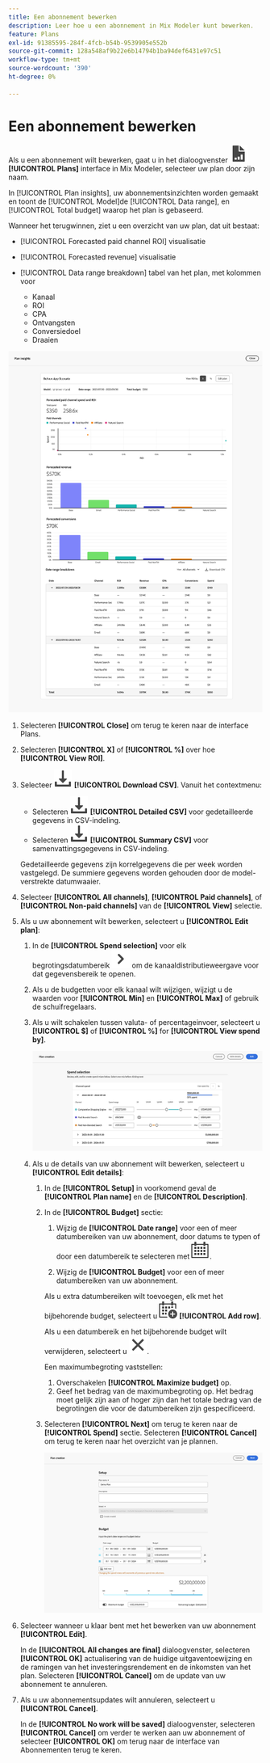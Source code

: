 ```yaml
---
title: Een abonnement bewerken
description: Leer hoe u een abonnement in Mix Modeler kunt bewerken.
feature: Plans
exl-id: 91385595-284f-4fcb-b54b-9539905e552b
source-git-commit: 128a548af9b22e6b14794b1ba94def6431e97c51
workflow-type: tm+mt
source-wordcount: '390'
ht-degree: 0%

---
```


# Een abonnement bewerken

Als u een abonnement wilt bewerken, gaat u in het dialoogvenster ![PLan](../assets/icons/FileChart.svg) **[!UICONTROL Plans]** interface in Mix Modeler, selecteer uw plan door zijn naam.

In [!UICONTROL Plan insights], uw abonnementsinzichten worden gemaakt en toont de [!UICONTROL Model]de [!UICONTROL Data range], en [!UICONTROL Total budget] waarop het plan is gebaseerd.

Wanneer het terugwinnen, ziet u een overzicht van uw plan, dat uit bestaat:

- [!UICONTROL Forecasted paid channel ROI] visualisatie
- [!UICONTROL Forecasted revenue] visualisatie
- [!UICONTROL Data range breakdown] tabel van het plan, met kolommen voor

   - Kanaal
   - ROI
   - CPA
   - Ontvangsten
   - Conversiedoel
   - Draaien

![Overzicht van een plan](../assets/overview-plan.png)

1. Selecteren **[!UICONTROL Close]** om terug te keren naar de interface Plans.

1. Selecteren **[!UICONTROL X]** of **[!UICONTROL  %]** over hoe **[!UICONTROL View ROI]**.

1. Selecteer ![Downloaden](../assets/icons/Download.svg) **[!UICONTROL Download CSV]**. Vanuit het contextmenu:

   - Selecteren ![Downloaden](../assets/icons/Download.svg) **[!UICONTROL Detailed CSV]** voor gedetailleerde gegevens in CSV-indeling.
   - Selecteren ![Downloaden](../assets/icons/Download.svg) **[!UICONTROL Summary CSV]** voor samenvattingsgegevens in CSV-indeling.

   Gedetailleerde gegevens zijn korrelgegevens die per week worden vastgelegd. De summiere gegevens worden gehouden door de model-verstrekte datumwaaier.

1. Selecteer **[!UICONTROL All channels]**, **[!UICONTROL Paid channels]**, of **[!UICONTROL Non-paid channels]** van de **[!UICONTROL View]** selectie.

1. Als u uw abonnement wilt bewerken, selecteert u **[!UICONTROL Edit plan]**:

   1. In de **[!UICONTROL Spend selection]** voor elk begrotingsdatumbereik ![Chevron](../assets/icons/ChevronRight.svg) om de kanaaldistributieweergave voor dat gegevensbereik te openen.

   1. Als u de budgetten voor elk kanaal wilt wijzigen, wijzigt u de waarden voor **[!UICONTROL Min]** en **[!UICONTROL Max]** of gebruik de schuifregelaars.

   1. Als u wilt schakelen tussen valuta- of percentageinvoer, selecteert u **[!UICONTROL $]** of **[!UICONTROL %]** for **[!UICONTROL View spend by]**.

      ![Selectie doorlopen](../assets/spend-selection.png)

   1. Als u de details van uw abonnement wilt bewerken, selecteert u **[!UICONTROL Edit details]**:

      1. In de **[!UICONTROL Setup]** in voorkomend geval de **[!UICONTROL Plan name]** en de **[!UICONTROL Description]**.

      1. In de **[!UICONTROL Budget]** sectie:

         1. Wijzig de **[!UICONTROL Date range]** voor een of meer datumbereiken van uw abonnement, door datums te typen of door een datumbereik te selecteren met ![Kalender](../assets/icons/Calendar.svg).

         1. Wijzig de **[!UICONTROL Budget]** voor een of meer datumbereiken van uw abonnement.

         Als u extra datumbereiken wilt toevoegen, elk met het bijbehorende budget, selecteert u ![KalenderToevoegen](../assets/icons/CalendarAdd.svg) **[!UICONTROL Add row]**.

         Als u een datumbereik en het bijbehorende budget wilt verwijderen, selecteert u ![Sluiten](../assets/icons/Close.svg).

         Een maximumbegroting vaststellen:

         1. Overschakelen **[!UICONTROL Maximize budget]** op.
         1. Geef het bedrag van de maximumbegroting op. Het bedrag moet gelijk zijn aan of hoger zijn dan het totale bedrag van de begrotingen die voor de datumbereiken zijn gespecificeerd.

      1. Selecteren **[!UICONTROL Next]** om terug te keren naar de **[!UICONTROL Spend]** sectie. Selecteren **[!UICONTROL Cancel]** om terug te keren naar het overzicht van je plannen.

         ![Details abonnement](../assets/plan-details.png)


1. Selecteer wanneer u klaar bent met het bewerken van uw abonnement **[!UICONTROL Edit]**.

   In de **[!UICONTROL All changes are final]** dialoogvenster, selecteren **[!UICONTROL OK]** actualisering van de huidige uitgaventoewijzing en de ramingen van het investeringsrendement en de inkomsten van het plan. Selecteren **[!UICONTROL Cancel]** om de update van uw abonnement te annuleren.

1. Als u uw abonnementsupdates wilt annuleren, selecteert u **[!UICONTROL Cancel]**.

   In de **[!UICONTROL No work will be saved]** dialoogvenster, selecteren **[!UICONTROL Cancel]** om verder te werken aan uw abonnement of selecteer **[!UICONTROL OK]** om terug naar de interface van Abonnementen terug te keren.
